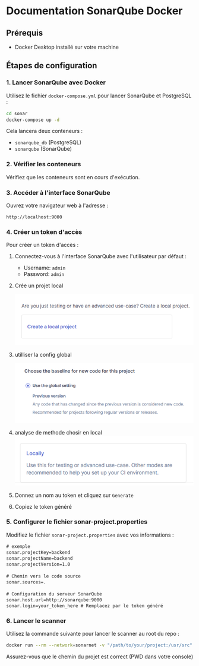 # Documentation SonarQube Docker

## Prérequis

- Docker Desktop installé sur votre machine

## Étapes de configuration

### 1. Lancer SonarQube avec Docker

Utilisez le fichier `docker-compose.yml` pour lancer SonarQube et PostgreSQL :

```bash
cd sonar
docker-compose up -d
```


Cela lancera deux conteneurs :
- `sonarqube_db` (PostgreSQL)
- `sonarqube` (SonarQube)

### 2. Vérifier les conteneurs

Vérifiez que les conteneurs sont en cours d'exécution.


### 3. Accéder à l'interface SonarQube

Ouvrez votre navigateur web à l'adresse :

```
http://localhost:9000
```


### 4. Créer un token d'accès

Pour créer un token d'accès :

1. Connectez-vous à l'interface SonarQube avec l'utilisateur par défaut :
   - Username: `admin`
   - Password: `admin`

2. Crée un projet local

   ![Alt text](/sonar/local_project.png)

3. utilliser la config global

   ![Alt text](/sonar/setting.png)

4. analyse de methode chosir en local
   ![Alt text](/sonar/method.png)

5. Donnez un nom au token et cliquez sur `Generate`

6. Copiez le token généré

### 5. Configurer le fichier sonar-project.properties

Modifiez le fichier `sonar-project.properties` avec vos informations :

```properties
# exemple
sonar.projectKey=backend
sonar.projectName=backend
sonar.projectVersion=1.0

# Chemin vers le code source
sonar.sources=.

# Configuration du serveur SonarQube
sonar.host.url=http://sonarqube:9000
sonar.login=your_token_here # Remplacez par le token généré
```

### 6. Lancer le scanner

Utilisez la commande suivante pour lancer le scanner au root du repo :

```bash
docker run --rm --network=sonarnet -v "/path/to/your/project:/usr/src" sonarsource/sonar-scanner-cli
```

Assurez-vous que le chemin du projet est correct (PWD dans votre console)